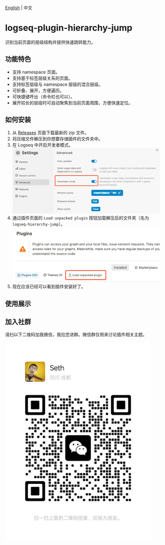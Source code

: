 [English](README.md) | 中文

# logseq-plugin-hierarchy-jump

识别当前页面的层级结构并提供快速跳转能力。

## 功能特色

- 支持 namespace 页面。
- 支持基于标签层级关系的页面。
- 支持标签层级与 namespace 层级的混合层级。
- 可折叠、展开，方便遍历。
- 可快捷键呼出（命令栏也可以）。
- 展开较长的层级时可自动聚焦到当前页面周围，方便快速定位。

## 如何安装

1. 从 [Releases](https://gitee.com/sethyuan/logseq-hierarchy-jump/releases) 页面下载最新的 zip 文件。
1. 将压缩文件解压到你想要存储插件的文件夹中。
1. 在 Logseq 中开启开发者模式。 ![](./assets/developer_mode.png)
1. 通过插件页面的 `Load unpacked plugin` 按钮加载解压后的文件夹（名为 `logseq-hierarchy-jump`）。 ![](./assets/load_plugin.png)
1. 现在应该已经可以看到插件安装好了。

## 使用展示

## 加入社群

请扫以下二维码加我微信，我拉您进群。微信群仅用来讨论插件相关主题。

![](./assets/wx.jpg)
